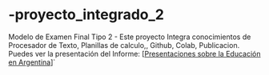 # -proyecto_integrado_2
Modelo de Examen Final Tipo 2 - Este proyecto Integra conocimientos de Procesador de Texto, Planillas de calculo,, Github, Colab, Publicacion.
Puedes ver la presentación del Informe: [[Presentaciones sobre la Educación en Argentina](https://gamma.app/docs/Informe-sobre-Educacion-en-Argentina-mzc39weqiglujcn?mode=doc)]`

